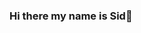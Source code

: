 ### Hi there my name is Sid👋

<!--
**mrmuvva/mrmuvva** is a ✨ _special_ ✨ repository because its `README.md` (this file) appears on your GitHub profile.

Here are some ideas to get you started:

- 🔭 I’m currently working on the Reboot Project with Leeds Trinity University
- 🌱 I’m currently learning Web development

